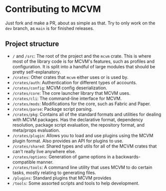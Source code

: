 # Contributing to MCVM
Just fork and make a PR, about as simple as that. Try to only work on the `dev` branch, as `main` is for finished releases.

## Project structure
- `/` and `/src`: The root of the project and the `mcvm` crate. This is where most of the library code is for MCVM's features, such as profiles and configuration. It is split into a handful of large modules that should be pretty self-explanatory.
- `/crates`: Other crates that `mcvm` either uses or is used by.
- `/crates/auth`: Authentication for different types of accounts.
- `/crates/config`: MCVM config deserialization.
- `/crates/core`: The core launcher library that MCVM uses.
- `/crates/cli`: The command-line interface for MCVM.
- `/crates/mods`: Modifications for the core, such as Fabric and Paper.
- `/crates/parse`: Package script parsing.
- `/crates/pkg`: Contains all of the standard formats and utilities for dealing with MCVM packages. Has the declarative format, dependency resolution, package script evaluation, the repository format, and meta/props evaluation.
- `/crates/plugin`: Allows you to load and use plugins using the MCVM plugin format. Also provides an API for plugins to use.
- `/crates/shared`: Shared types and utils for all of the MCVM crates that can't really live anywhere else.
- `/crates/options`: Generation of game options in a backwards-compatible manner.
- `/crates/tools`: A command line utility that uses MCVM to do certain tasks, mostly relating to generating files.
- `/plugins`: Standard plugins that MCVM provides
- `/tools`: Some assorted scripts and tools to help development.
